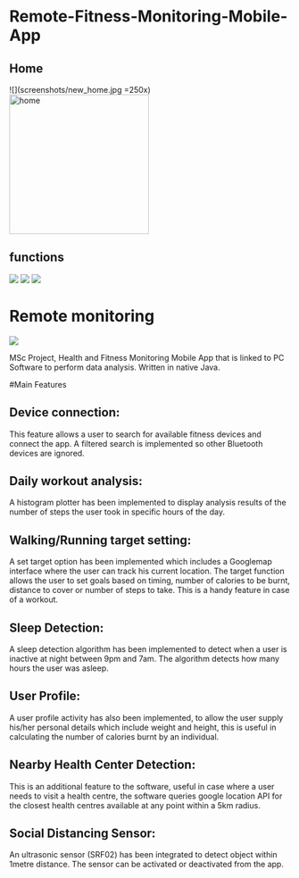 # Remote-Fitness-Monitoring-Mobile-App

## Home
![](screenshots/new_home.jpg =250x)
<img src="screenshots/new_home.jpg" alt="home" width="250"/>
## functions
![](screenshots/new_slider.jpg)
![](screenshots/new_daily_analysis.jpg)
![](screenshots/nearest_health_centers.jpg)
# Remote monitoring
![](screenshots/web_app_1.png)

MSc Project, Health and Fitness Monitoring Mobile App that is linked to PC Software to perform data analysis. Written in native Java.

#Main Features 
## Device connection: 
This feature allows a user to search for available fitness devices
and connect the app. A filtered search is implemented so other Bluetooth devices are
ignored.
## Daily workout analysis: 
A histogram plotter has been implemented to display
analysis results of the number of steps the user took in specific hours of the day.
## Walking/Running target setting: 
A set target option has been implemented which
includes a Googlemap interface where the user can track his current location. The
target function allows the user to set goals based on timing, number of calories to be
burnt, distance to cover or number of steps to take. This is a handy feature in case of a
workout.
## Sleep Detection: 
A sleep detection algorithm has been implemented to detect when
a user is inactive at night between 9pm and 7am. The algorithm detects how many
hours the user was asleep.
## User Profile: 
A user profile activity has also been implemented, to allow the user
supply his/her personal details which include weight and height, this is useful in
calculating the number of calories burnt by an individual.
## Nearby Health Center Detection: 
This is an additional feature to the software,
useful in case where a user needs to visit a health centre, the software queries google
location API for the closest health centres available at any point within a 5km radius.
## Social Distancing Sensor: 
An ultrasonic sensor (SRF02) has been integrated to detect object within 1metre distance. The sensor can be activated or deactivated from the app.
